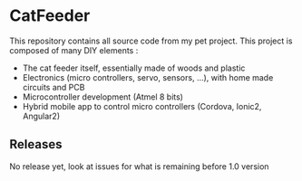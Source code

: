 # CatFeeder

This repository contains all source code from my pet project.
This project is composed of many DIY elements :
 - The cat feeder itself, essentially made of woods and plastic
 - Electronics (micro controllers, servo, sensors, ...), with home made circuits and PCB
 - Microcontroller development (Atmel 8 bits)
 - Hybrid mobile app to control micro controllers (Cordova, Ionic2, Angular2)
 
## Releases
No release yet, look at issues for what is remaining before 1.0 version
 
